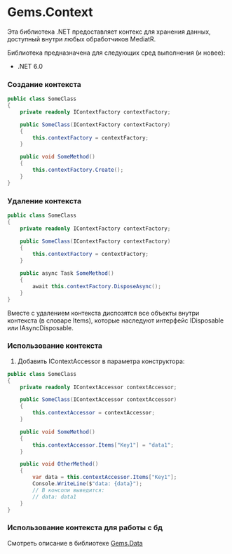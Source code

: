 # Gems.Context

Эта библиотека .NET предоставляет контекс для хранения данных, доступный внутри любых обработчиков MediatR.

Библиотека предназначена для следующих сред выполнения (и новее):

* .NET 6.0

### Создание контекста
```csharp
public class SomeClass
{
    private readonly IContextFactory contextFactory;

    public SomeClass(IContextFactory contextFactory)
    {
        this.contextFactory = contextFactory;
    }

    public void SomeMethod()
    {
        this.contextFactory.Create();
    }
}
```
### Удаление контекста
```csharp
public class SomeClass
{
    private readonly IContextFactory contextFactory;

    public SomeClass(IContextFactory contextFactory)
    {
        this.contextFactory = contextFactory;
    }

    public async Task SomeMethod()
    {
        await this.contextFactory.DisposeAsync();
    }
}
```
Вместе с удалением контекста диспозятся все объекты внутри контекста (в словаре Items), которые наследуют интерфейс IDisposable или IAsyncDisposable.

### Использование контекста
1. Добавить IContextAccessor в параметра конструктора:
```csharp
public class SomeClass
{
    private readonly IContextAccessor contextAccessor;

    public SomeClass(IContextAccessor contextAccessor)
    {
        this.contextAccessor = contextAccessor;
    }

    public void SomeMethod()
    {
        this.contextAccessor.Items["Key1"] = "data1";
    }

    public void OtherMethod()
    {
        var data = this.contextAccessor.Items["Key1"];
        Console.WriteLine($"data: {data}"); 
        // В консоли выведится: 
        // data: data1
    }
}
```
### Использование контекста для работы с бд
Смотреть описание в библиотеке [Gems.Data](/src/Data/Data#использование-контекста)


